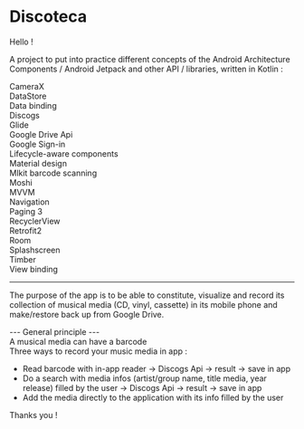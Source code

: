 # Discoteca

Hello !

A project to put into practice different concepts of the Android Architecture Components / Android Jetpack and other API / libraries, written in Kotlin :

CameraX<br/>
DataStore<br/>
Data binding<br/>
Discogs<br/>
Glide<br/>
Google Drive Api<br/>
Google Sign-in<br/>
Lifecycle-aware components<br/>
Material design<br/>
Mlkit barcode scanning<br/>
Moshi<br/>
MVVM<br/>
Navigation<br/>
Paging 3<br/>
RecyclerView<br/>
Retrofit2<br/>
Room<br/>
Splashscreen<br/>
Timber<br/>
View binding<br/>

*******************

The purpose of the app is to be able to constitute, visualize and record its collection of musical media (CD, vinyl, cassette) in its mobile phone and make/restore back up from Google Drive.</br>

--- General principle --- <br/>
A musical media can have a barcode <br/>
Three ways to record your music media in app : <br/>
* Read barcode with in-app reader -> Discogs Api -> result -> save in app
* Do a search with media infos (artist/group name, title media, year release) filled by the user -> Discogs Api -> result -> save in app
* Add the media directly to the application with its info filled by the user

Thanks you !
